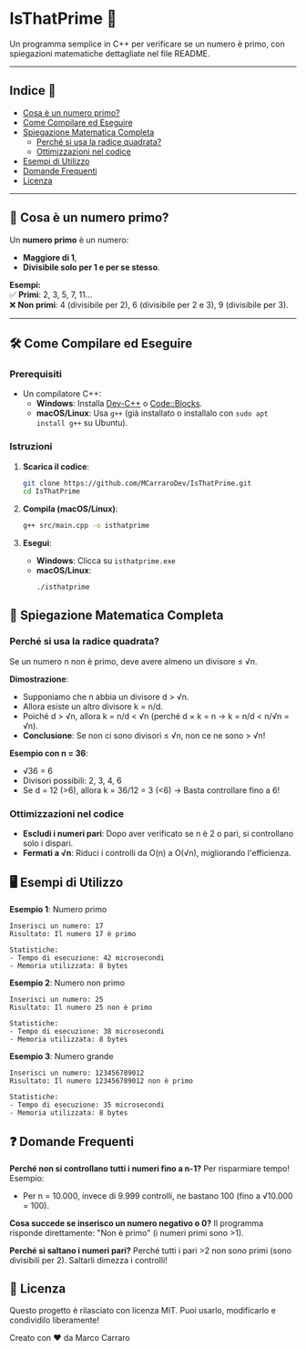 # IsThatPrime 🔢

Un programma semplice in C++ per verificare se un numero è primo, con spiegazioni matematiche dettagliate nel file README.

---

## Indice 📑
- [Cosa è un numero primo?](#-cosa-è-un-numero-primo)
- [Come Compilare ed Eseguire](#-come-compilare-ed-eseguire)
- [Spiegazione Matematica Completa](#-spiegazione-matematica-completa)
  - [Perché si usa la radice quadrata?](#perché-si-usa-la-radice-quadrata)
  - [Ottimizzazioni nel codice](#ottimizzazioni-nel-codice)
- [Esempi di Utilizzo](#-esempi-di-utilizzo)
- [Domande Frequenti](#-domande-frequenti)
- [Licenza](#-licenza)

---

## 🧮 Cosa è un numero primo?

Un **numero primo** è un numero:
- **Maggiore di 1**,
- **Divisibile solo per 1 e per se stesso**.

**Esempi:**  
✅ **Primi**: 2, 3, 5, 7, 11...  
❌ **Non primi**: 4 (divisibile per 2), 6 (divisibile per 2 e 3), 9 (divisibile per 3).

---

## 🛠 Come Compilare ed Eseguire

### Prerequisiti
- Un compilatore C++:
  - **Windows**: Installa [Dev-C++](https://sourceforge.net/projects/orwelldevcpp/) o [Code::Blocks](https://www.codeblocks.org/).
  - **macOS/Linux**: Usa `g++` (già installato o installalo con `sudo apt install g++` su Ubuntu).

### Istruzioni
1. **Scarica il codice**:
   ```bash
   git clone https://github.com/MCarraroDev/IsThatPrime.git
   cd IsThatPrime
   ```

2. **Compila (macOS/Linux)**:
   ```bash
   g++ src/main.cpp -o isthatprime
   ```

3. **Esegui**:
   - **Windows**: Clicca su `isthatprime.exe`
   - **macOS/Linux**:
     ```bash
     ./isthatprime
     ```

## 🧠 Spiegazione Matematica Completa

### Perché si usa la radice quadrata?
Se un numero n non è primo, deve avere almeno un divisore ≤ √n.

**Dimostrazione**:
- Supponiamo che n abbia un divisore d > √n.
- Allora esiste un altro divisore k = n/d.
- Poiché d > √n, allora k = n/d < √n (perché d × k = n → k = n/d < n/√n = √n).
- **Conclusione**: Se non ci sono divisori ≤ √n, non ce ne sono > √n!

**Esempio con n = 36**:
- √36 = 6
- Divisori possibili: 2, 3, 4, 6
- Se d = 12 (>6), allora k = 36/12 = 3 (<6)
→ Basta controllare fino a 6!

### Ottimizzazioni nel codice
- **Escludi i numeri pari**: Dopo aver verificato se n è 2 o pari, si controllano solo i dispari.
- **Fermati a √n**: Riduci i controlli da O(n) a O(√n), migliorando l'efficienza.

## 🖥 Esempi di Utilizzo

**Esempio 1**: Numero primo
```
Inserisci un numero: 17
Risultato: Il numero 17 è primo

Statistiche:
- Tempo di esecuzione: 42 microsecondi
- Memoria utilizzata: 8 bytes
```

**Esempio 2**: Numero non primo
```
Inserisci un numero: 25
Risultato: Il numero 25 non è primo

Statistiche:
- Tempo di esecuzione: 38 microsecondi
- Memoria utilizzata: 8 bytes
```

**Esempio 3**: Numero grande
```
Inserisci un numero: 123456789012
Risultato: Il numero 123456789012 non è primo

Statistiche:
- Tempo di esecuzione: 35 microsecondi
- Memoria utilizzata: 8 bytes
```

## ❓ Domande Frequenti

**Perché non si controllano tutti i numeri fino a n-1?**
Per risparmiare tempo! Esempio:
- Per n = 10.000, invece di 9.999 controlli, ne bastano 100 (fino a √10.000 = 100).

**Cosa succede se inserisco un numero negativo o 0?**
Il programma risponde direttamente: "Non è primo" (i numeri primi sono >1).

**Perché si saltano i numeri pari?**
Perché tutti i pari >2 non sono primi (sono divisibili per 2). Saltarli dimezza i controlli!

## 📄 Licenza
Questo progetto è rilasciato con licenza MIT. Puoi usarlo, modificarlo e condividilo liberamente!

Creato con ❤️ da Marco Carraro
